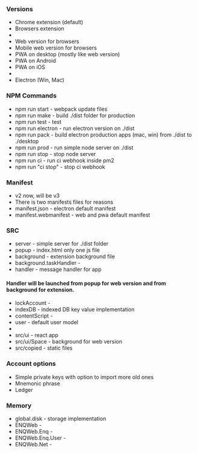 ### Versions
- Chrome extension (default)
- Browsers extension
- 
- Web version for browsers
- Mobile web version for browsers
- PWA on desktop (mostly like web version)
- PWA on Android
- PWA on iOS
- 
- Electron (Win, Mac)

### NPM Commands
- npm run start - webpack update files
- npm run make - build ./dist folder for production
- npm run test - test
- npm run electron - run electron version on ./dist
- npm run pack - build electron production apps (mac, win) from ./dist to ./desktop
- npm run prod - run simple node server on ./dist
- npm run stop - stop node server
- npm run ci - run ci webhook inside pm2
- npm run "ci stop" - stop ci webhook

### Manifest
- v2 now, will be v3
- There is two manifests files for reasons
- manifest.json - electron default manifest
- manifest.webmanifest - web and pwa default manifest

### SRC
- server - simple server for ./dist folder 
- popup - index.html only one js file
- background - extension background file
- background.taskHandler - 
- handler - message handler for app

#### Handler will be launched from popup for web version and from background for extension. 

- lockAccount - 
- indexDB - indexed DB key value implementation
- contentScript - 
- user - default user model
- 
- src/ui - react app
- src/ui/Space - background for web version
- src/copied - static files


### Account options
- Simple private keys with option to import more old ones
- Mnemonic phrase
- Ledger

### Memory
- global.disk - storage implementation
- ENQWeb - 
- ENQWeb.Enq -
- ENQWeb.Enq.User -
- ENQWeb.Net -